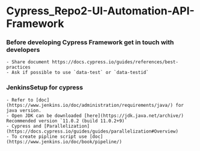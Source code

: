 # Cypress_Repo2-UI-Automation-API-Framework

### Before developing Cypress Framework get in touch with developers 
    - Share document https://docs.cypress.io/guides/references/best-practices
    - Ask if possible to use `data-test` or `data-testid`

### JenkinsSetup for cypress
    - Refer to [doc](https://www.jenkins.io/doc/administration/requirements/java/) for java version.
    - Open JDK can be downloaded [here](https://jdk.java.net/archive/) Recommended version `11.0.2 (build 11.0.2+9)`
    - Cypress and [Parallelization](https://docs.cypress.io/guides/guides/parallelization#Overview)
    - To create pipline script use [doc](https://www.jenkins.io/doc/book/pipeline/)